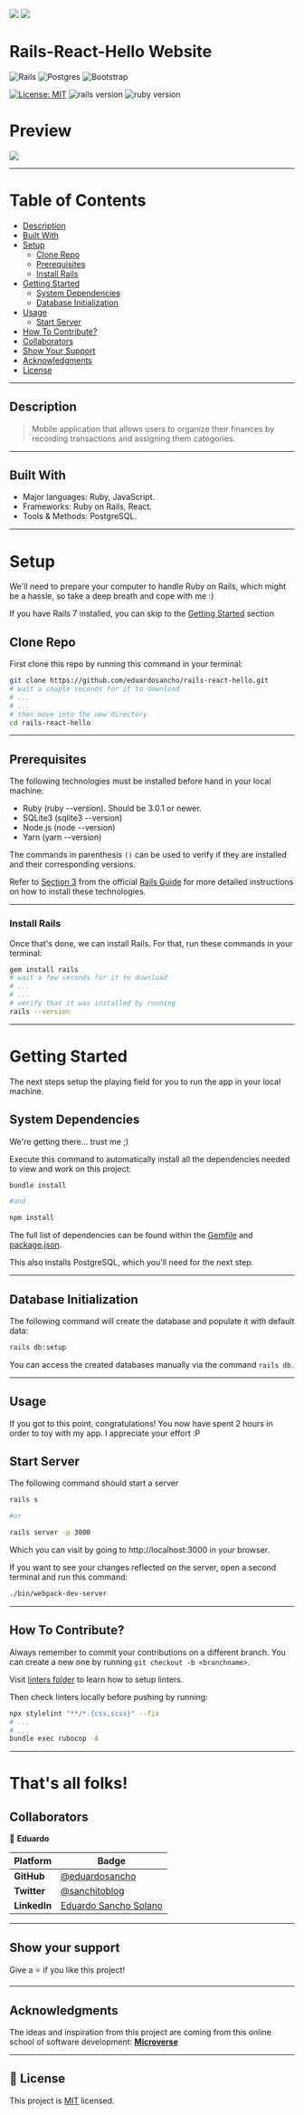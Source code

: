 ![](https://img.shields.io/static/v1?label=BY&message=eduardosancho&color=gold)
![](https://img.shields.io/badge/Microverse-blueviolet)

# Rails-React-Hello Website
![Rails](https://img.shields.io/badge/rails-%23CC0000.svg?style=for-the-badge&logo=ruby-on-rails&logoColor=white)
![Postgres](https://img.shields.io/badge/postgres-%23316192.svg?style=for-the-badge&logo=postgresql&logoColor=white)
![Bootstrap](https://img.shields.io/badge/bootstrap-%23563D7C.svg?style=for-the-badge&logo=bootstrap&logoColor=white)

[![License: MIT](https://img.shields.io/badge/License-MIT-blue.svg)](./MIT.md)
![rails version](https://img.shields.io/badge/Rails-7-red)
![ruby version](https://img.shields.io/badge/Ruby-3.x-orange)

# Preview
<div style='display: flex'>
  <img src='./screenshot.png'>
</div>
<hr>

# Table of Contents

- [Description](#description)
- [Built With](#built-with)
- [Setup](#setup)
  - [Clone Repo](#clone-repo)
  - [Prerequisites](#prerequisites)
  - [Install Rails](#install-rails)
- [Getting Started](#getting-started)
  - [System Dependencies](#system-dependencies)
  - [Database Initialization](#database-initialization)
- [Usage](#usage)
  - [Start Server](#start-server)
- [How To Contribute?](#how-to-contribute)
- [Collaborators](#collaborators)
- [Show Your Support](#how-your-support)
- [Acknowledgments](#acknowledgments)
- [License](#license)
<hr>

## Description
> Mobile application that allows users to organize their finances by recording transactions and assigning them categories.
<hr>

## Built With

- Major languages: Ruby, JavaScript.
- Frameworks: Ruby on Rails, React.
- Tools & Methods: PostgreSQL.
<hr>

# Setup

We'll need to prepare your computer to handle Ruby on Rails, which might be a hassle, so take a deep breath and cope with me :)

If you have Rails 7 installed, you can skip to the [Getting Started](#getting-started) section

## Clone Repo

First clone this repo by running this command in your terminal:
~~~ bash
git clone https://github.com/eduardosancho/rails-react-hello.git
# wait a couple seconds for it to download
# ...
# ...
# then move into the new directory
cd rails-react-hello
~~~
<hr>

## Prerequisites

The following technologies must be installed before hand in your local machine:

 - Ruby (ruby --version). Should be 3.0.1 or newer.
 - SQLite3 (sqlite3 --version)
 - Node.js (node --version)
 - Yarn (yarn --version)  

The commands in parenthesis `()` can be used to verify if they are installed and their corresponding versions.

Refer to [Section 3](https://guides.rubyonrails.org/v5.1/getting_started.html#:~:text=3%20Creating%20a%20New%20Rails%20Project) from the official [Rails Guide](https://rubyonrails.org/) for more detailed instructions on how to install these technologies.
<hr>

### Install Rails
Once that's done, we can install Rails. For that, run these commands in your terminal:
~~~ bash
gem install rails
# wait a few seconds for it to download
# ...
# ...
# verify that it was installed by running
rails --version
~~~
<hr>

# Getting Started
The next steps setup the playing field for you to run the app in your local machine.

## System Dependencies

We're getting there... trust me ;)

Execute this command to automatically install all the dependencies needed to view and work on this project:

~~~ bash
bundle install

#and

npm install
~~~

The full list of dependencies can be found within the [Gemfile](Gemfile) and [package.json](package.json).

This also installs PostgreSQL, which you'll need for the next step.
<hr>

## Database Initialization
The following command will create the database and populate it with default data:
~~~ bash
rails db:setup
~~~ 
You can access the created databases manually via the command `rails db`.
<hr>

## Usage
If you got to this point, congratulations! You now have spent 2 hours in order to toy with my app. I appreciate your effort :P

## Start Server
The following command should start a server
~~~ bash
rails s

#or

rails server -p 3000
~~~
Which you can visit by going to http://localhost:3000 in your browser.

If you want to see your changes reflected on the server, open a second terminal and run this command:
~~~ bash
./bin/webpack-dev-server
~~~
<hr>

## How To Contribute?

Always remember to commit your contributions on a different branch. You can create a new one by running `git checkout -b <branchname>`.

Visit [linters folder](.github/workflows/linters.yml) to learn how to setup linters.

Then check linters locally before pushing by running:
~~~ bash
npx stylelint "**/*.{css,scss}" --fix
# ...
# ...
bundle exec rubocop -A
~~~

<hr>

# That's all folks!

## Collaborators
👤 **Eduardo**

 Platform | Badge |
 --- | --- |
 **GitHub**  | [@eduardosancho](https://github.com/eduardosancho)
 **Twitter** | [@sanchitoblog](https://twitter.com/sanchitoblog)
 **LinkedIn** | [Eduardo Sancho Solano](https://www.linkedin.com/in/eduardo-sancho-solano/)
<hr>
 
## Show your support

Give a ⭐️ if you like this project!
<hr>

## Acknowledgments

The ideas and inspiration from this project are coming from this online school of software development:
 [**Microverse**](https://www.microverse.org/)
<hr>

## 📝 License

This project is [MIT](./MIT.md) licensed.

